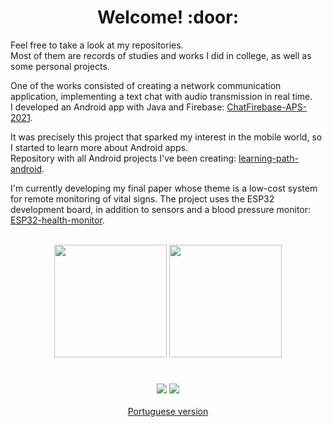 <div align="center"><h1>Welcome! :door:</h1></div>

Feel free to take a look at my repositories.  
Most of them are records of studies and works I did in college, as well as some personal projects.

One of the works consisted of creating a network communication application, implementing a text chat with audio transmission in real time.  
I developed an Android app with Java and Firebase: [ChatFirebase-APS-2021](https://github.com/Bot-Mateus/ChatFirebase-APS-2021).

It was precisely this project that sparked my interest in the mobile world, so I started to learn more about Android apps.  
Repository with all Android projects I've been creating: [learning-path-android](https://github.com/Andreick/learning-path-android).

I'm currently developing my final paper whose theme is a low-cost system for remote monitoring of vital signs.
The project uses the ESP32 development board, in addition to sensors and a blood pressure monitor: [ESP32-health-monitor](https://github.com/Andreick/ESP32-health-monitor).

<div align="center">
  <br>
  <img height="180em" src="https://github-readme-stats.vercel.app/api?username=Andreick&show_icons=true&theme=highcontrast&include_all_commits=true&count_private=true"/>
  <img height="180em" src="https://github-readme-stats.vercel.app/api/top-langs?username=Andreick&layout=compact&theme=highcontrast&langs_count=8&exclude_repo=cracking-codes,automate-the-boring-stuff,autenticacao-biometrica&hide=ShaderLab,HTML,CSS,HLSL,Mathematica,Shell"/>
</div>

#
<div align="center">
  <a href="https://www.linkedin.com/in/andreick-gomes-maia-45b9a5204/"><img src="https://img.shields.io/badge/LinkedIn-0077B5?style=for-the-badge&logo=linkedin&logoColor=white"></a>
  <a href="mailto:andreick.gomes.ismart@gmail.com"><img src="https://img.shields.io/badge/Gmail-D14836?style=for-the-badge&logo=gmail&logoColor=white"></a>
  <br><br>
  <a href="readme/README_pt.md">Portuguese version</a>
</div>